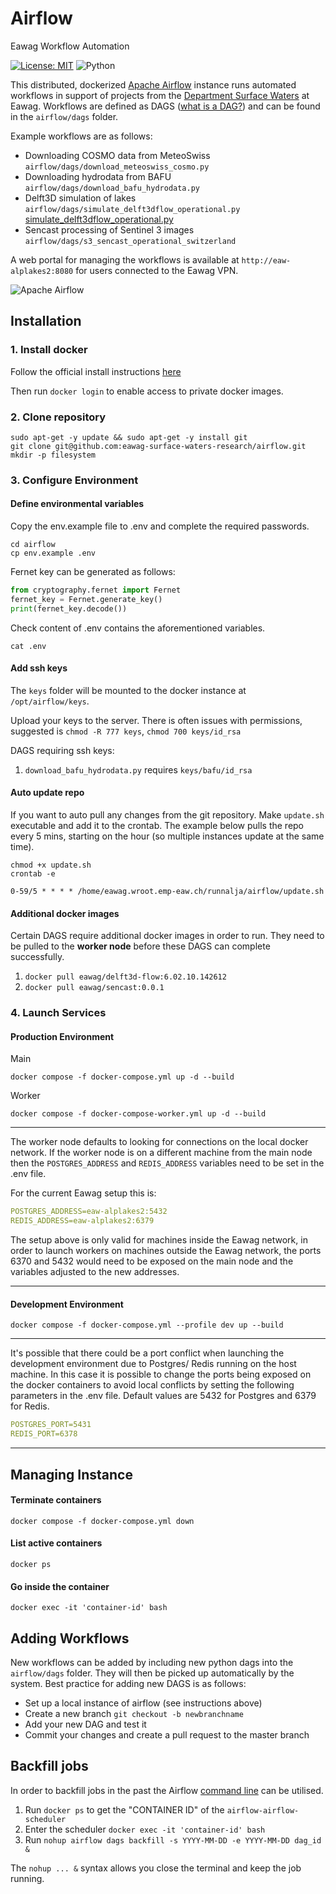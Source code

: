 # Airflow
Eawag Workflow Automation

[![License: MIT][mit-by-shield]][mit-by] ![Python][python-by-shield]

This distributed, dockerized [Apache Airflow](https://airflow.apache.org) instance runs automated workflows in support of projects from the [Department Surface Waters](https://www.eawag.ch/en/department/surf) at Eawag. 
Workflows are defined as DAGS ([what is a DAG?](https://airflow.apache.org/docs/apache-airflow/1.10.10/concepts.html#dags)) and can be found in the `airflow/dags` folder. 

Example workflows are as follows:

- Downloading COSMO data from MeteoSwiss `airflow/dags/download_meteoswiss_cosmo.py`
- Downloading hydrodata from BAFU `airflow/dags/download_bafu_hydrodata.py`
- Delft3D simulation of lakes `airflow/dags/simulate_delft3dflow_operational.py`
[simulate_delft3dflow_operational.py](airflow%2Fdags%2Fsimulate_delft3dflow_operational.py)
- Sencast processing of Sentinel 3 images `airflow/dags/s3_sencast_operational_switzerland`

A web portal for managing the workflows is available at `http://eaw-alplakes2:8080` for users connected to the Eawag VPN.

![Apache Airflow][Airflow]

## Installation

### 1. Install docker

Follow the official install instructions [here](https://docs.docker.com/engine/install/)

Then run `docker login` to enable access to private docker images.

### 2. Clone repository
```console
sudo apt-get -y update && sudo apt-get -y install git
git clone git@github.com:eawag-surface-waters-research/airflow.git
mkdir -p filesystem
```

### 3. Configure Environment

#### Define environmental variables
Copy the env.example file to .env and complete the required passwords.
```console
cd airflow
cp env.example .env
```
Fernet key can be generated as follows:
```python
from cryptography.fernet import Fernet
fernet_key = Fernet.generate_key()
print(fernet_key.decode())
```
Check content of .env contains the aforementioned variables.
```console
cat .env
```

#### Add ssh keys

The `keys` folder will be mounted to the docker instance at `/opt/airflow/keys`.

Upload your keys to the server. There is often issues with permissions, suggested is `chmod -R 777 keys`, `chmod 700 keys/id_rsa`

DAGS requiring ssh keys:

1. `download_bafu_hydrodata.py` requires `keys/bafu/id_rsa`

#### Auto update repo

If you want to auto pull any changes from the git repository. Make `update.sh` executable and add it to the crontab.
The example below pulls the repo every 5 mins, starting on the hour (so multiple instances update at the same time). 

```console
chmod +x update.sh
crontab -e
```
```crontab
0-59/5 * * * * /home/eawag.wroot.emp-eaw.ch/runnalja/airflow/update.sh
```

#### Additional docker images

Certain DAGS require additional docker images in order to run. They need to be pulled to the **worker node** before these 
DAGS can complete successfully.

1. `docker pull eawag/delft3d-flow:6.02.10.142612`
2. `docker pull eawag/sencast:0.0.1`

### 4. Launch Services

#### Production Environment
Main
```console 
docker compose -f docker-compose.yml up -d --build 
```
Worker
```console 
docker compose -f docker-compose-worker.yml up -d --build 
```
***
The worker node defaults to looking for connections on the local docker network.
If the worker node is on a different machine from the main node then the `POSTGRES_ADDRESS` and `REDIS_ADDRESS` variables need to be set in the .env file.

For the current Eawag setup this is:
```yaml
POSTGRES_ADDRESS=eaw-alplakes2:5432
REDIS_ADDRESS=eaw-alplakes2:6379
```
The setup above is only valid for machines inside the Eawag network, in order to launch workers on machines outside the Eawag network, 
the ports 6370 and 5432 would need to be exposed on the main node and the variables adjusted to the new addresses.
***
#### Development Environment
```console 
docker compose -f docker-compose.yml --profile dev up --build
```

***
It's possible that there could be a port conflict when launching the development environment due to Postgres/ Redis running on the host machine.
In this case it is possible to change the ports being exposed on the docker containers to avoid local conflicts by setting the following parameters in the .env file.
Default values are 5432 for Postgres and 6379 for Redis. 
```yaml
POSTGRES_PORT=5431
REDIS_PORT=6378
```

***

## Managing Instance

#### Terminate containers
```console 
docker compose -f docker-compose.yml down
```

#### List active containers
```console 
docker ps
```

#### Go inside the container
```console 
docker exec -it 'container-id' bash
```

## Adding Workflows

New workflows can be added by including new python dags into the `airflow/dags` folder. 
They will then be picked up automatically by the system. Best practice for adding new DAGS is as follows:

- Set up a local instance of airflow (see instructions above)
- Create a new branch `git checkout -b newbranchname`
- Add your new DAG and test it
- Commit your changes and create a pull request to the master branch

## Backfill jobs

In order to backfill jobs in the past the Airflow [command line](https://airflow.apache.org/docs/apache-airflow/stable/cli-and-env-variables-ref.html#dags) can be utilised.

1. Run `docker ps` to get the "CONTAINER ID" of the `airflow-airflow-scheduler`
2. Enter the scheduler `docker exec -it 'container-id' bash`
3. Run `nohup airflow dags backfill -s YYYY-MM-DD -e YYYY-MM-DD dag_id &`

The `nohup ... &` syntax allows you close the terminal and keep the job running.

[mit-by]: https://opensource.org/licenses/MIT
[mit-by-shield]: https://img.shields.io/badge/License-MIT-g.svg
[python-by-shield]: https://img.shields.io/badge/Python-3.9-g
[airflow]: https://img.shields.io/badge/Apache%20Airflow-017CEE?style=for-the-badge&logo=Apache%20Airflow&logoColor=white


